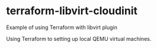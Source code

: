 # terraform-libvirt-cloudinit
Example of using Terraform with libvirt plugin

Using Terraform to setting up local QEMU virtual machines.
